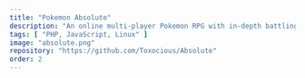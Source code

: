 ```yaml
---
title: "Pokemon Absolute"
description: "An online multi-player Pokemon RPG with in-depth battling, trading, map exploration, real-time chatting, and more."
tags: [ "PHP, JavaScript, Linux" ]
image: "absolute.png"
repository: "https://github.com/Toxocious/Absolute"
order: 2
---
```

